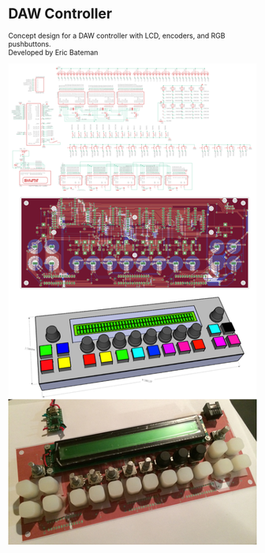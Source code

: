 # DAW Controller
 Concept design for a DAW controller with LCD, encoders, and RGB pushbuttons.<br>
 Developed by Eric Bateman
 
 ![](Pix/Collage.jpg)
